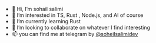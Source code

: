 - 👋 Hi, I’m sohail salimi
- 👀 I’m interested in TS, Rust , Node.js, and AI of course
- 🌱 I’m currently learning Rust
- 💞️ I’m looking to collaborate on whatever I find interesting
- 📫 you can find me at telegram by [@soheilsalimidev
](https://t.me/soheilsalimidev)
<!---
soheilsalimidev/soheilsalimidev is a ✨ special ✨ repository because its `README.md` (this file) appears on your GitHub profile.
You can click the Preview link to take a look at your changes.
--->
